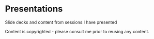 # Presentations
Slide decks and content from sessions I have presented

Content is copyrighted - please consult me prior to reusing any content.

